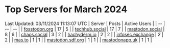 # Top Servers for March 2024
Last Updated: 03/11/2024 11:13:07 UTC
| Server | Posts | Active Users |
| -- | -- | -- |
| [fosstodon.org](https://fosstodon.org/tags/PowerShell) | 17 | 5 |
| [techhub.social](https://techhub.social/tags/PowerShell) | 17 | 7 |
| [mastodon.social](https://mastodon.social/tags/PowerShell) | 8 | 6 |
| [chaos.social](https://chaos.social/tags/PowerShell) | 3 | 2 |
| [hachyderm.io](https://hachyderm.io/tags/PowerShell) | 2 | 2 |
| [infosec.exchange](https://infosec.exchange/tags/PowerShell) | 2 | 2 |
| [mas.to](https://mas.to/tags/PowerShell) | 1 | 1 |
| [mastodon.sdf.org](https://mastodon.sdf.org/tags/PowerShell) | 1 | 1 |
| [mastodonapp.uk](https://mastodonapp.uk/tags/PowerShell) | 1 | 1 |
